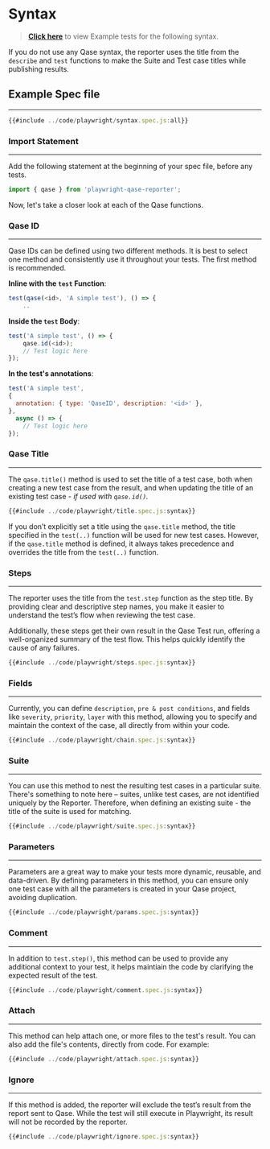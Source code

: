 # Syntax


> [**Click here**](https://github.com/cskmnrpt/qase-playwright/tree/main/tests/examples) to view Example tests for the following syntax.


If you do not use any Qase syntax, the reporter uses the title from the `describe` and `test` functions to make the Suite and Test case titles while publishing results.


## Example Spec file
---
```javascript
{{#include ../code/playwright/syntax.spec.js:all}}
```


### Import Statement
---
Add the following statement at the beginning of your spec file, before any tests.

```javascript
import { qase } from 'playwright-qase-reporter';
```
Now, let's take a closer look at each of the Qase functions.


 
### Qase ID
---

Qase IDs can be defined using two different methods. It is best to select one method and consistently use it throughout your tests. The first method is recommended.

**Inline with the `test` Function**: 

```javascript
test(qase(<id>, 'A simple test'), () => {
    ..
```

**Inside the `test` Body**: 

```javascript
test('A simple test', () => {
    qase.id(<id>);
    // Test logic here
});
```

**In the test's annotations**:

```js
test('A simple test',
{
  annotation: { type: 'QaseID', description: '<id>' },
},
  async () => {
    // Test logic here
});
```


### Qase Title
--- 

The `qase.title()` method is used to set the title of a test case, both when creating a new test case from the result, and when updating the title of an existing test case - *if used with `qase.id()`.*

```javascript
{{#include ../code/playwright/title.spec.js:syntax}}
```

If you don’t explicitly set a title using the `qase.title` method, the title specified in the `test(..)` function will be used for new test cases. However, if the `qase.title` method is defined, it always takes precedence and overrides the title from the `test(..)` function.



### Steps
--- 

The reporter uses the title from the `test.step` function as the step title. By providing clear and descriptive step names, you make it easier to understand the test’s flow when reviewing the test case.

Additionally, these steps get their own result in the Qase Test run, offering a well-organized summary of the test flow. This helps quickly identify the cause of any failures.

```javascript
{{#include ../code/playwright/steps.spec.js:syntax}}
```


### Fields
---

Currently, you can define `description`, `pre & post conditions`, and fields like `severity`, `priority`, `layer` with this method, allowing you to specify and maintain the context of the case, all directly from within your code. 

```javascript
{{#include ../code/playwright/chain.spec.js:syntax}}
```


### Suite 
---

You can use this method to nest the resulting test cases in a particular suite. There's something to note here – suites, unlike test cases, are not identified uniquely by the Reporter. Therefore, when defining an existing suite - the title of the suite is used for matching.

```js
{{#include ../code/playwright/suite.spec.js:syntax}}
```


### Parameters
---
Parameters are a great way to make your tests more dynamic, reusable, and data-driven. By defining parameters in this method, you can ensure only one test case with all the parameters is created in your Qase project, avoiding duplication.


```javascript
{{#include ../code/playwright/params.spec.js:syntax}}
```


### Comment
---
In addition to `test.step()`, this method can be used to provide any additional context to your test, it helps maintiain the code by clarifying the expected result of the test.

```js
{{#include ../code/playwright/comment.spec.js:syntax}}
```


### Attach
---
This method can help attach one, or more files to the test's result. You can also add the file's contents, directly from code. For example: 

```js
{{#include ../code/playwright/attach.spec.js:syntax}}
```


### Ignore
---
If this method is added, the reporter will exclude the test’s result from the report sent to Qase. While the test will still execute in Playwright, its result will not be recorded by the reporter.

```js
{{#include ../code/playwright/ignore.spec.js:syntax}}
```

